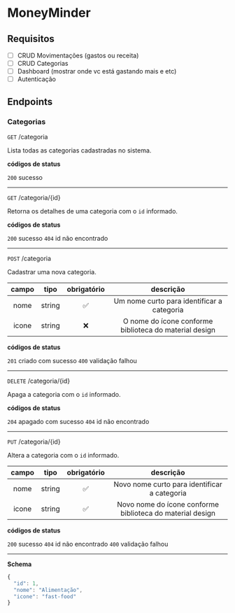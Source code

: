 # MoneyMinder

## Requisitos

- [ ] CRUD Movimentações (gastos ou receita)
- [ ] CRUD Categorias
- [ ] Dashboard (mostrar onde vc está gastando mais e etc)
- [ ] Autenticação

## Endpoints

### Categorias

`GET` /categoria

Lista todas as categorias cadastradas no sistema.

**códigos de status**

`200` sucesso

---

`GET` /categoria/{id}

Retorna os detalhes de uma categoria com o `id` informado.

**códigos de status**

`200` sucesso
`404` id não encontrado

---

`POST` /categoria

Cadastrar uma nova categoria.

| campo | tipo | obrigatório | descrição|
| :----------:|:-------:|:------------:|:-------------:
|nome|string|✅|Um nome curto para identificar a categoria
|icone|string|❌|O nome do ícone conforme biblioteca do material design

**códigos de status**

`201` criado com sucesso
`400` validação falhou

---

`DELETE` /categoria/{id}

Apaga a categoria com o `id` informado.

**códigos de status**

`204` apagado com sucesso
`404` id não encontrado

---

`PUT` /categoria/{id}

Altera a categoria com o `id` informado.

| campo | tipo | obrigatório | descrição|
| :----------:|:-------:|:------------:|:-------------:
|nome|string|✅|Novo nome curto para identificar a categoria
|icone|string|✅|Novo nome do ícone conforme biblioteca do material design

**códigos de status**

`200` sucesso
`404` id não encontrado
`400` validação falhou

---

**Schema**

```js
{
  "id": 1,
  "nome": "Alimentação",
  "icone": "fast-food"
}
